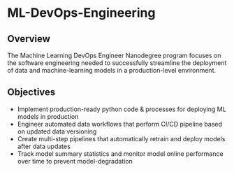 # ML-DevOps-Engineering

## Overview
The Machine Learning DevOps Engineer Nanodegree program focuses on the software engineering needed to successfully streamline
the deployment of data and machine-learning models in a production-level environment.

## Objectives
* Implement production-ready python code & processes for deploying ML models in production
* Engineer automated data workflows that perform CI/CD pipeline based on updated data versioning
* Create multi-step pipelines that automatically retrain and deploy models after data updates
* Track model summary statistics and monitor model online performance over time to prevent model-degradation
